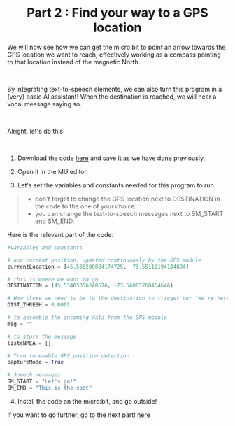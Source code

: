 <h1 align="center"> Part 2 : Find your way to a GPS location </h1>

We will now see how we can get the micro:bit to point an arrow towards the GPS location we want to reach, effectively working as a compass pointing to that location instead of the magnetic North.

<br>

By integrating text-to-speech elements, we can also turn this program in a (very) basic AI assistant!  When the destination is reached, we will hear a vocal message saying so.

<br>

Alright, let's do this!

<br>

1. Download the code [here](https://raw.githubusercontent.com/GenieLabMtl/CIPP_microbit-GPS/7761d36211a08e31bb17217241e255173bdf71ff/code/CompassWithGPSData.py) and save it as we have done previously.

2. Open it in the MU editor.

3. Let's set the variables and constants needed for this program to run.
> - don't forget to change the GPS location next to DESTINATION in the code to the one of your choice.
> - you can change the text-to-speech messages next to SM_START and SM_END.

Here is the relevant part of the code:

```py
#Variables and constants

# our current position, updated continuously by the GPS module
currentLocation = [45.530200884174725, -73.55110194184894]

# this is where we want to go
DESTINATION = (45.53465356340576, -73.56085768454646)

# How close we need to be to the destination to trigger our "We're here" message
DIST_THRESH = 0.0001

# to assemble the incoming data from the GPS module
msg = ""

# to store the message
listeNMEA = []

# True to enable GPS position detection
captureMode = True

# Speech messages
SM_START = "Let's go!"
SM_END = "This is the spot"
```

4. Install the code on the micro:bit, and go outside!

If you want to go further, go to the next part! [here](https://github.com/GenieLabMtl/CIPP_microbit-GPS/tree/main/EN/2/2)